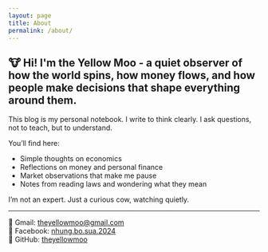 ```yaml
---
layout: page
title: About
permalink: /about/
---
```


## 🐮 Hi! I'm the Yellow Moo - a quiet observer of how the world spins, how money flows, and how people make decisions that shape everything around them.

This blog is my personal notebook. I write to think clearly. I ask questions, not to teach, but to understand.

You’ll find here:
- Simple thoughts on economics
- Reflections on money and personal finance
- Market observations that make me pause
- Notes from reading laws and wondering what they mean

I’m not an expert. Just a curious cow, watching quietly.


---

📧 Gmail: [theyellowmoo@gmail.com](mailto:theyellowmoo@gmail.com)  
🔗 Facebook: [nhung.bo.sua.2024](https://www.facebook.com/nhung.bo.sua.2024)  
💼 GitHub: [theyellowmoo](https://github.com/theyellowmoo)


